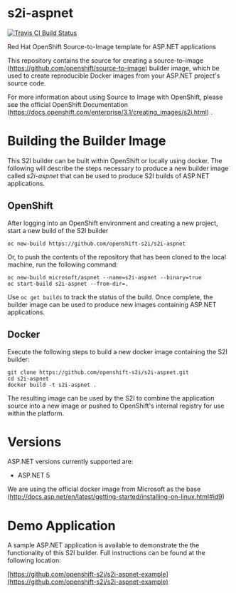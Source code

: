 # s2i-aspnet

[![Travis CI Build Status](https://travis-ci.org/openshift-s2i/s2i-aspnet.svg?branch=master)](https://travis-ci.org/openshift-s2i/s2i-aspnet)

Red Hat OpenShift Source-to-Image template for ASP.NET applications

This repository contains the source for creating a
source-to-image (https://github.com/openshift/source-to-image) builder image,
which be used to create reproducible Docker images from your ASP.NET project's
source code.

For more information about using Source to Image with OpenShift, please see
the official OpenShift Documentation (https://docs.openshift.com/enterprise/3.1/creating_images/s2i.html) .

# Building the Builder Image

This S2I builder can be built within OpenShift or locally using docker. The following will describe the steps necessary to produce a new builder image called *s2i-aspnet* that can be used to produce S2I builds of ASP.NET applications. 

## OpenShift

After logging into an OpenShift environment and creating a new project, start a new build of the S2I builder

    oc new-build https://github.com/openshift-s2i/s2i-aspnet

Or, to push the contents of the repository that has been cloned to the local machine, run the following command:

```
oc new-build microsoft/aspnet --name=s2i-aspnet --binary=true
oc start-build s2i-aspnet --from-dir=.
```
	
Use `oc get builds` to track the status of the build. Once complete, the builder image can be used to produce new images containing ASP.NET applications.
 
## Docker

Execute the following steps to build a new docker image containing the S2I builder:

```
git clone https://github.com/openshift-s2i/s2i-aspnet.git
cd s2i-aspnet
docker build -t s2i-aspnet .
```

The resulting image can be used by the S2I to combine the application source into a new image or pushed to OpenShift's internal registry for use within the platform.


# Versions

ASP.NET versions currently supported are:

* ASP.NET 5

We are using the official docker image from Microsoft as the base (http://docs.asp.net/en/latest/getting-started/installing-on-linux.html#id9)

# Demo Application

A sample ASP.NET application is available to demonstrate the the functionality of this S2I builder. Full instructions can be found at the following location:
 
[https://github.com/openshift-s2i/s2i-aspnet-example](https://github.com/openshift-s2i/s2i-aspnet-example)


